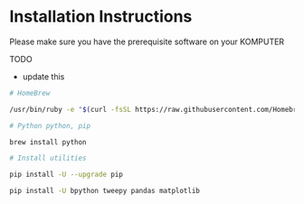 # Installation Instructions

Please make sure you have the prerequisite software on your KOMPUTER

TODO
- update this

```sh
# HomeBrew

/usr/bin/ruby -e "$(curl -fsSL https://raw.githubusercontent.com/Homebrew/install/master/install)"

# Python python, pip

brew install python

# Install utilities

pip install -U --upgrade pip

pip install -U bpython tweepy pandas matplotlib

```